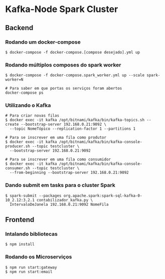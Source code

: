 # Kafka-Node Spark Cluster

## Backend
### Rodando um docker-compose

```
$ docker-compose -f docker-compose.[compose desejado].yml up
```

### Rodando múltiplos composes do spark worker

```
$ docker-compose -f docker-compose.spark_worker.yml up --scale spark-worker=N

# Para saber em que portas os serviços foram abertos
docker-compose ps
```

### Utilizando o Kafka

```
# Para criar novas filas
$ docker exec -it kafka /opt/bitnami/kafka/bin/kafka-topics.sh --create --bootstrap-server 192.168.0.21:9092 \
  --topic NomeTópico --replication-factor 1 --partitions 1

# Para se inscrever em uma fila como produtor
$ docker exec -it kafka /opt/bitnami/kafka/bin/kafka-console-producer.sh --topic testcluster \
  --bootstrap-server 192.168.0.21:9092

# Para se inscrever em uma fila como consumidor
$ docker exec -it kafka /opt/bitnami/kafka/bin/kafka-console-consumer.sh --topic testcluster \
  --from-beginning --bootstrap-server 192.168.0.21:9092
```

### Dando submit em tasks para o cluster Spark

```
$ spark-submit --packages org.apache.spark:spark-sql-kafka-0-10_2.12:3.2.1 contabilizador_kafka.py \
  IntervaloDeJanela 192.168.0.21:9092 NomeFila
```
<!-- spark-submit --packages org.apache.spark:spark-streaming-kafka-0-10_2.13:3.2.1 contabilizador_kafka.py 192.168.0.21:9092 teste_cluster -->

## Frontend
### Intalando bibliotecas

```
$ npm install
```

### Rodando os Microserviços
```
$ npm run start:gateway
$ npm run start:email
```
